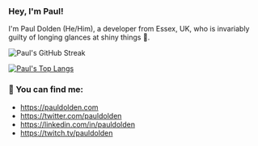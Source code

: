 ### Hey, I'm Paul!

I'm Paul Dolden (He/Him), a developer from Essex, UK, who is invariably guilty of longing glances at shiny things 💎.

<!-- ![Paul's GitHub Stats](https://github-readme-stats.vercel.app/api?username=pauldolden&show_icons=true&theme=tokyonight&hide_border=true&count_private=true&hide=stars) -->

![Paul's GitHub Streak](https://github-readme-streak-stats.herokuapp.com/?user=pauldolden&theme=tokyonight&hide_border=true)

[![Paul's Top Langs](https://github-readme-stats.vercel.app/api/top-langs/?username=pauldolden&show_icons=true&theme=tokyonight&hide_border=true&langs_count=10&layout=compact)](https://github.com/anuraghazra/github-readme-stats)

### 📍 You can find me:

- https://pauldolden.com
- https://twitter.com/pauldolden
- https://linkedin.com/in/pauldolden
- https://twitch.tv/pauldolden

<!--
**pauldolden/pauldolden** is a ✨ _special_ ✨ repository because its `README.md` (this file) appears on your GitHub profile.

Here are some ideas to get you started:

- 🔭 I’m currently working on ...
- 🌱 I’m currently learning ...
- 👯 I’m looking to collaborate on ...
- 🤔 I’m looking for help with ...
- 💬 Ask me about ...
- 📫 How to reach me: ...
- 😄 Pronouns: ...
- ⚡ Fun fact: ...
-->
